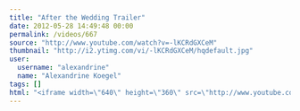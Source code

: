 ```yaml
---
title: "After the Wedding Trailer"
date: 2012-05-28 14:49:48 00:00
permalink: /videos/667
source: "http://www.youtube.com/watch?v=-lKCRdGXCeM"
thumbnail: "http://i2.ytimg.com/vi/-lKCRdGXCeM/hqdefault.jpg"
user:
  username: "alexandrine"
  name: "Alexandrine Koegel"
tags: []
html: "<iframe width=\"640\" height=\"360\" src=\"http://www.youtube.com/embed/-lKCRdGXCeM?wmode=transparent&fs=1&feature=oembed\" frameborder=\"0\" allowfullscreen></iframe>"
---
```



